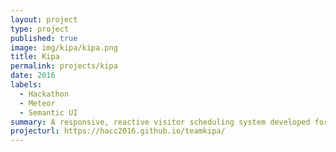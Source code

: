 ```yaml
---
layout: project
type: project
published: true
image: img/kipa/kipa.png
title: Kipa
permalink: projects/kipa
date: 2016
labels:
  - Hackathon
  - Meteor
  - Semantic UI
summary: A responsive, reactive visitor scheduling system developed for Oahu Community Correctional Center (OCCC) as part of the 2016 Hawaii Annual Code Challenge (HACC). 
projecturl: https://hacc2016.github.io/teamkipa/
---
```


